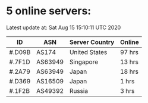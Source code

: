 # 5 online servers:

Latest update at: Sat Aug 15 15:10:11 UTC 2020

| ID | ASN | Server Country | Online |
| -- | --- | -------------- | ------ |
| #.D09B | AS174 | United States | 97 hrs |
| #.7F1D | AS63949 | Singapore | 13 hrs |
| #.2A79 | AS63949 | Japan | 18 hrs |
| #.D369 | AS16509 | Japan | 1 hrs |
| #.1F2B | AS49392 | Russia | 3 hrs |

